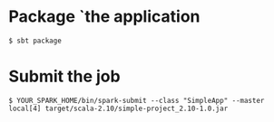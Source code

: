 # Package `the application
```
$ sbt package
```

# Submit the job
```
$ YOUR_SPARK_HOME/bin/spark-submit --class "SimpleApp" --master local[4] target/scala-2.10/simple-project_2.10-1.0.jar
```
